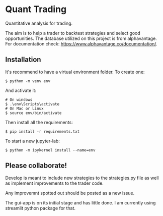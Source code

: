 # Quant Trading
Quantitative analysis for trading. 

The aim is to help a trader to backtest strategies and select good opportunities. 
The database utilized on this project is from alphavantage. For documentation check: https://www.alphavantage.co/documentation/.  

## Installation
It's recommend to have a virtual environment folder.
To create one:
```
$ python -m venv env
```
And activate it:
```
# On windows
$ .\env\Scripts\activate
# On Mac or Linux
$ source env/bin/activate
```

Then install all the requirements:

```
$ pip install -r requirements.txt
```
To start a new jupyter-lab:
```
$ python -m ipykernel install --name=env
```

## Please collaborate!
Develop is meant to include new strategies to the strategies.py file as well as implement improvements to the trader code. 

Any improvemnt spotted out should be posted as a new issue. 

The gui-app is on its initial stage and has little done. I am currently using streamlit python package for that. 